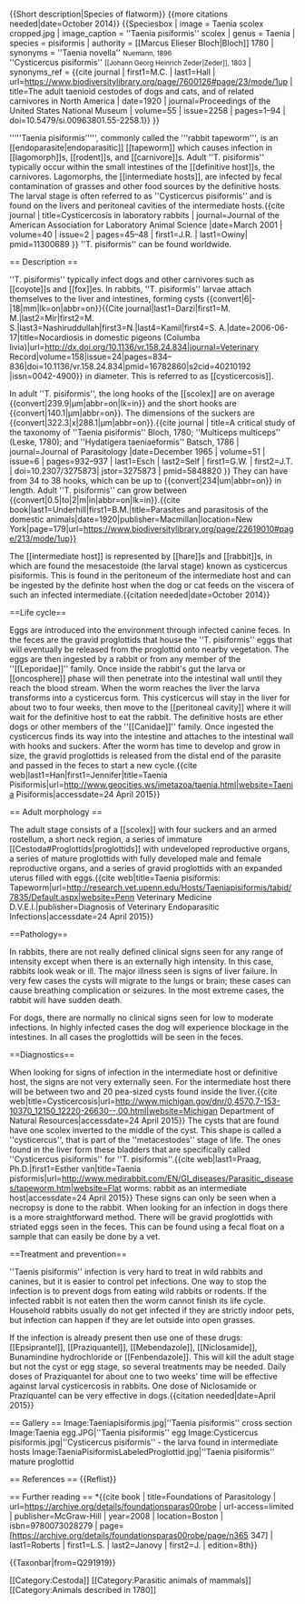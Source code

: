 {{Short description|Species of flatworm}}
{{more citations needed|date=October 2014}}
{{Speciesbox
| image = Taenia scolex cropped.jpg
| image_caption = ''Taenia pisiformis'' scolex
| genus = Taenia
| species = pisiformis
| authority = [[Marcus Elieser Bloch|Bloch]] 1780
| synonyms = ''Taenia novella'' <small>Nuemann, 1896</small><br>''Cysticercus pisiformis'' <small>[[Johann Georg Heinrich Zeder|Zeder]], 1803</small>
| synonyms_ref = <ref name="Hall1920">{{cite journal | first1=M.C. | last1=Hall | url=https://www.biodiversitylibrary.org/page/7600126#page/23/mode/1up | title=The adult taenioid cestodes of dogs and cats, and of related carnivores in North America | date=1920 | journal=Proceedings of the United States National Museum | volume=55 | issue=2258 | pages=1–94 | doi=10.5479/si.00963801.55-2258.1}}</ref>
}}

'''''Taenia pisiformis''''', commonly called the '''rabbit tapeworm''', is an [[endoparasite|endoparasitic]] [[tapeworm]] which causes infection in [[lagomorph]]s, [[rodent]]s, and [[carnivore]]s. Adult ''T. pisiformis'' typically occur within the small intestines of the [[definitive host]]s, the carnivores. Lagomorphs, the [[intermediate hosts]], are infected by fecal contamination of grasses and other food sources by the definitive hosts. The larval stage is often referred to as ''Cysticercus pisiformis'' and is found on the livers and peritoneal cavities of the intermediate hosts.<ref name="Owiny2001">{{cite journal | title=Cysticercosis in laboratory rabbits | journal=Journal of the American Association for Laboratory Animal Science |date=March 2001  | volume=40 | issue=2 | pages=45–48 | first1=J.R. | last1=Owiny| pmid=11300689 }}</ref> ''T. pisiformis'' can be found worldwide.

== Description ==

''T. pisiformis'' typically infect dogs and other carnivores such as [[coyote]]s and [[fox]]es. In rabbits, ''T. pisiformis'' larvae attach themselves to the liver and intestines, forming cysts {{convert|6|-|18|mm|lk=on|abbr=on}}<ref>{{Cite journal|last1=Darzi|first1=M. M.|last2=Mir|first2=M. S.|last3=Nashiruddullah|first3=N.|last4=Kamil|first4=S. A.|date=2006-06-17|title=Nocardiosis in domestic pigeons (Columba livia)|url=http://dx.doi.org/10.1136/vr.158.24.834|journal=Veterinary Record|volume=158|issue=24|pages=834–836|doi=10.1136/vr.158.24.834|pmid=16782860|s2cid=40210192 |issn=0042-4900}}</ref> in diameter. This is referred to as [[cysticercosis]].<ref name=DNR />

In adult ''T. pisiformis'', the long hooks of the [[scolex]] are on average {{convert|239.9|µm|abbr=on|lk=in}} and the short hooks are {{convert|140.1|µm|abbr=on}}. The dimensions of the suckers are {{convert|322.3|x|288.1|µm|abbr=on}}.<ref name="Esch1965">{{cite journal | title=A critical study of the taxonomy of ''Taenia pisiformis'' Bloch, 1780; ''Multiceps multiceps'' (Leske, 1780); and ''Hydatigera taeniaeformis'' Batsch, 1786 | journal=Journal of Parasitology |date=December 1965  | volume=51 | issue=6 | pages=932–937 | last1=Esch | last2=Self | first1=G.W. | first2=J.T. | doi=10.2307/3275873| jstor=3275873 | pmid=5848820 }}</ref> They can have from 34 to 38 hooks, which can be up to {{convert|234|um|abbr=on}} in length.<ref name=Underhill1920 /> Adult ''T. pisiformis'' can grow between {{convert|0.5|to|2|m|in|abbr=on|lk=in}}.<ref name=Underhill1920>{{cite book|last1=Underhill|first1=B.M.|title=Parasites and parasitosis of the domestic animals|date=1920|publisher=Macmillan|location=New York|page=179|url=https://www.biodiversitylibrary.org/page/22619010#page/213/mode/1up}}</ref>

The [[intermediate host]] is represented by [[hare]]s and [[rabbit]]s, in which are found the mesacestoide (the larval stage) known as cysticercus pisiformis. This is found in the peritoneum of the intermediate host and can be ingested by the definite host when the dog or cat feeds on the viscera of such an infected intermediate.{{citation needed|date=October 2014}}

==Life cycle==

Eggs are introduced into the environment through infected canine feces. In the feces are the gravid proglottids that house the ''T. pisiformis'' eggs that will eventually be released from the proglottid onto nearby vegetation. The eggs are then ingested by a rabbit or from any member of the ''[[Leporidae]]'' family. Once inside the rabbit's gut the larva or [[oncosphere]] phase will then penetrate into the intestinal wall until they reach the blood stream. When the worm reaches the liver the larva transforms into a cysticercus form. This cysticercus will stay in the liver for about two to four weeks, then move to the [[peritoneal cavity]] where it will wait for the definitive host to eat the rabbit. The definitive hosts are ether dogs or other members of the ''[[Canidae]]'' family. Once ingested the cysticercus finds its way into the intestine and attaches to the intestinal wall with hooks and suckers. After the worm has time to develop and grow in size, the gravid proglottids is released from the distal end of the parasite and passed in the feces to start a new cycle.<ref name="T. pisiformis life cycle">{{cite web|last1=Han|first1=Jennifer|title=Taenia Pisiformis|url=http://www.geocities.ws/imetazoa/taenia.html|website=Taenia Pisiformis|accessdate=24 April 2015}}</ref>

== Adult morphology ==

The adult stage consists of a [[scolex]] with four suckers and an armed rostellum, a short neck region, a series of immature [[Cestoda#Proglottids|proglottids]] with undeveloped reproductive organs, a series of mature proglottids with fully developed male and female reproductive organs, and a series of gravid proglottids with an expanded uterus filled with eggs.<ref name=Penn>{{cite web|title=Taenia pisiformis: Tapeworm|url=http://research.vet.upenn.edu/Hosts/Taeniapisiformis/tabid/7835/Default.aspx|website=Penn Veterinary Medicine D.V.E.I.|publisher=Diagnosis of Veterinary Endoparasitic Infections|accessdate=24 April 2015}}</ref>

==Pathology==

In rabbits, there are not really defined clinical signs seen for any range of intensity except when there is an externally high intensity. In this case, rabbits look weak or ill. The major illness seen is signs of liver failure. In very few cases the cysts will migrate to the lungs or brain; these cases can cause breathing complication or seizures. In the most extreme cases, the rabbit will have sudden death.<ref name="med rabbit" />

For dogs, there are normally no clinical signs seen for low to moderate infections. In highly infected cases the dog will experience blockage in the intestines.<ref name=Penn /> In all cases the proglottids will be seen in the feces.

==Diagnostics==

When looking for signs of infection in the intermediate host or definitive host, the signs are not very externally seen. For the intermediate host there will be between two and 20 pea-sized cysts found inside the liver.<ref name=DNR>{{cite web|title=Cysticercosis|url=http://www.michigan.gov/dnr/0,4570,7-153-10370_12150_12220-26630--,00.html|website=Michigan Department of Natural Resources|accessdate=24 April 2015}}</ref> The cysts that are found have one scolex inverted to the middle of the cyst. This shape is called a ''cysticercus'', that is part of the ''metacestodes'' stage of life. The ones found in the liver form these bladders that are specifically called ''Cysticercus pisiformis'' for ''T. pisiformis''.<ref name="med rabbit">{{cite web|last1=Praag, Ph.D.|first1=Esther van|title=Taenia pisformis|url=http://www.medirabbit.com/EN/GI_diseases/Parasitic_diseases/tapeworm.htm|website=Flat worms: rabbit as an intermediate host|accessdate=24 April 2015}}</ref> These signs can only be seen when a necropsy is done to the rabbit. When looking for an infection in dogs there is a more straightforward method. There will be gravid proglottids with striated eggs seen in the feces. This can be found using a fecal float on a sample that can easily be done by a vet.

==Treatment and prevention==

''Taenis pisiformis'' infection is very hard to treat in wild rabbits and canines, but it is easier to control pet infections. One way to stop the infection is to prevent dogs from eating wild rabbits or rodents. If the infected rabbit is not eaten then the worm cannot finish its life cycle. Household rabbits usually do not get infected if they are strictly indoor pets, but infection can happen if they are let outside into open grasses.

If the infection is already present then use one of these drugs: [[Epsiprantel]], [[Praziquantel]], [[Mebendazole]], [[Niclosamide]], Bunamindine hydrochloride or [[Fenbendazole]].<ref name="T. pisiformis life cycle" /> This will kill the adult stage but not the cyst or egg stage, so several treatments may be needed. Daily doses of Praziquantel for about one to two weeks' time will be effective against larval cysticercosis in rabbits. One dose of Niclosamide or Praziquantel can be very effective in dogs.{{citation needed|date=April 2015}}

== Gallery ==
<gallery>
Image:Taeniapisiformis.jpg|''Taenia pisiformis'' cross section
Image:Taenia egg.JPG|''Taenia pisiformis'' egg
Image:Cysticercus pisiformis.jpg|''Cysticercus pisiformis'' - the larva found in intermediate hosts
Image:TaeniaPisiformisLabeledProglottid.jpg|''Taenia pisiformis'' mature proglottid
</gallery>

== References ==
{{Reflist}}

== Further reading ==
*{{cite book | title=Foundations of Parasitology | url=https://archive.org/details/foundationsparas00robe | url-access=limited | publisher=McGraw-Hill | year=2008 | location=Boston | isbn=9780073028279 | page=[https://archive.org/details/foundationsparas00robe/page/n365 347] | last1=Roberts | first1=L.S. | last2=Janovy | first2=J. | edition=8th}}

{{Taxonbar|from=Q291919}}

[[Category:Cestoda]]
[[Category:Parasitic animals of mammals]]
[[Category:Animals described in 1780]]
